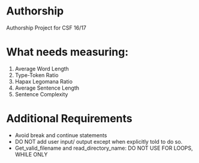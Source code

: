 # Authorship
Authorship Project for CSF 16/17

# What needs measuring:
1. Average Word Length
2. Type-Token Ratio
3. Hapax Legomana Ratio
4. Average Sentence Length
5. Sentence Complexity

# Additional Requirements
- Avoid break and continue statements
- DO NOT add user input/ output except when explicitly told to do so.
- Get_valid_filename and read_directory_name: DO NOT USE FOR LOOPS, WHILE ONLY
